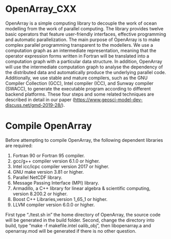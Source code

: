 # OpenArray_CXX
OpenArray is a simple computing library to decouple the work of ocean modelling from the work of parallel computing. The library provides twelve basic operators that feature user-friendly interfaces, effective programming and automatic parallelization.
The main purpose of OpenArray is to make complex parallel programming transparent to the modellers. We use a computation graph as an intermediate representation, meaning that the operator expression forms written in Fortran will be translated into a computation graph with a particular data structure. In addition, OpenArray will use the intermediate computation graph to analyse the dependency of the distributed data and automatically produce the underlying parallel code. Additionally, we use stable and mature compilers, such as the GNU Compiler Collection (GCC), Intel compiler (ICC), and Sunway compiler (SWACC), to generate the executable program according to different backend platforms. These four steps and some related techniques are described in detail in our paper (https://www.geosci-model-dev-discuss.net/gmd-2019-28/).

# Compile OpenArray
Before attempting to compile OpenArray, the following dependent libraries are required:
1.	Fortran 90 or Fortran 95 compiler.
2.	gcc/g++ compiler version 6.1.0 or higher.
3.	Intel icc/icpc compiler version 2017 or higher.
4.	GNU make version 3.81 or higher.
5.	Parallel NetCDF library.
6.	Message Passing Interface (MPI) library.
7.	Armadillo, a C++ library for linear algebra & scientific computing, version 8.200.2 or higher.
8.	Boost C++ Libraries,version 1_65_1 or higher.
9.	LLVM compiler version 6.0.0 or higher.


First type “./test.sh in” the home directory of OpenArray, the source code will be generated in the build folder. Second, change the directory into build, type “make -f makefile.intel oalib_obj”, then libopenarray.a and openarray.mod will be generated if there is no other question.







